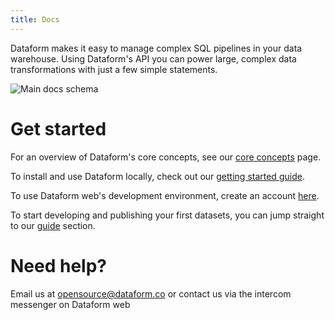 ```yaml
---
title: Docs
---
```


Dataform makes it easy to manage complex SQL pipelines in your data warehouse. Using Dataform's API you can power large, complex data transformations with just a few simple statements.

![Main docs schema](/static/images/main_schema.svg)

# Get started

For an overview of Dataform's core concepts, see our [core concepts](guides/core-concepts) page.

To install and use Dataform locally, check out our [getting started guide](guides/command-line-interface).

To use Dataform web's development environment, create an account [here](https://dataform.co/signup).

To start developing and publishing your first datasets, you can jump straight to our [guide](guides/datasets) section.

# Need help?

Email us at <a href="mailto:opensource@dataform.co" rel="noopener" target="_blank">opensource@dataform.co</a> or contact us via the intercom messenger on Dataform web
